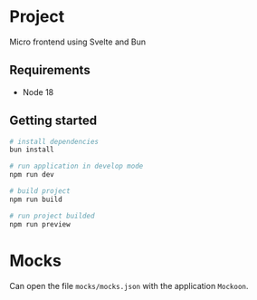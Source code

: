 # Project

Micro frontend using Svelte and Bun

## Requirements

* Node 18

## Getting started

```bash
# install dependencies
bun install

# run application in develop mode
npm run dev

# build project
npm run build

# run project builded
npm run preview
```

# Mocks

Can open the file `mocks/mocks.json` with the application `Mockoon`.


